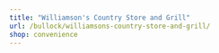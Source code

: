 ```yaml
---
title: "Williamson's Country Store and Grill"
url: /bullock/williamsons-country-store-and-grill/
shop: convenience
---
```

